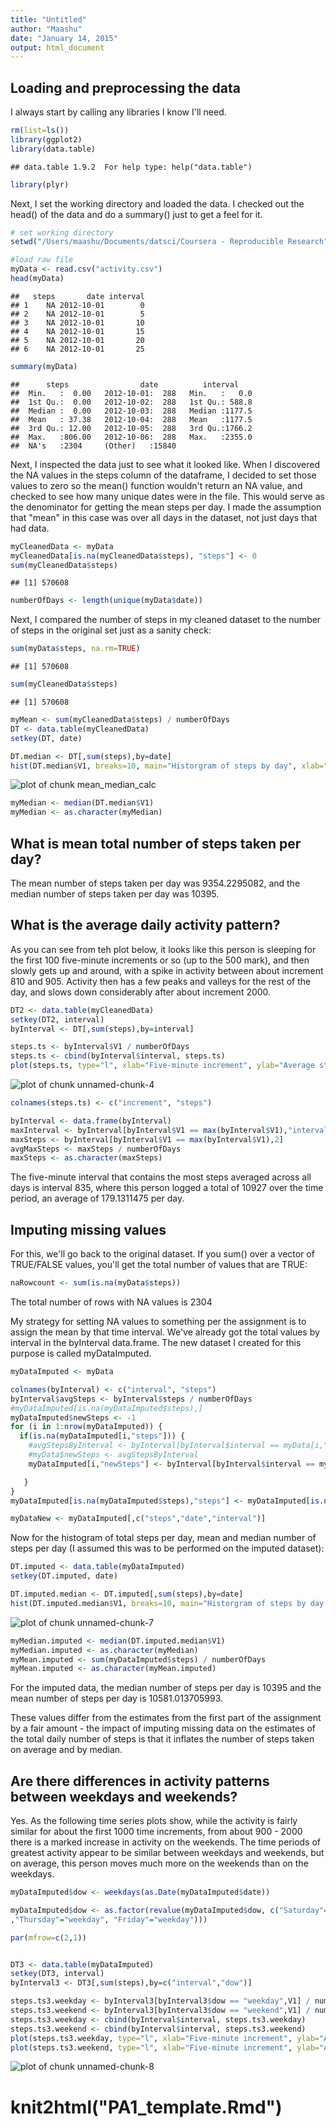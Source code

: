 ```yaml
---
title: "Untitled"
author: "Maashu"
date: "January 14, 2015"
output: html_document
---
```





## Loading and preprocessing the data

I always start by calling any libraries I know I'll need.


```r
rm(list=ls())
library(ggplot2)
library(data.table)
```

```
## data.table 1.9.2  For help type: help("data.table")
```

```r
library(plyr)
```

Next, I set the working directory and loaded the data.  I checked out 
the head() of the data and do a summary() just to get a feel for it.

```r
# set working directory
setwd("/Users/maashu/Documents/datsci/Coursera - Reproducible Research")

#load raw file
myData <- read.csv("activity.csv")
head(myData)
```

```
##   steps       date interval
## 1    NA 2012-10-01        0
## 2    NA 2012-10-01        5
## 3    NA 2012-10-01       10
## 4    NA 2012-10-01       15
## 5    NA 2012-10-01       20
## 6    NA 2012-10-01       25
```

```r
summary(myData)
```

```
##      steps                date          interval     
##  Min.   :  0.00   2012-10-01:  288   Min.   :   0.0  
##  1st Qu.:  0.00   2012-10-02:  288   1st Qu.: 588.8  
##  Median :  0.00   2012-10-03:  288   Median :1177.5  
##  Mean   : 37.38   2012-10-04:  288   Mean   :1177.5  
##  3rd Qu.: 12.00   2012-10-05:  288   3rd Qu.:1766.2  
##  Max.   :806.00   2012-10-06:  288   Max.   :2355.0  
##  NA's   :2304     (Other)   :15840
```

Next, I inspected the data just to see what it looked like.
When I discovered the NA values in the steps column of the
dataframe, I decided to set those values to zero so the
mean() function wouldn't return an NA value, and checked
to see how many unique dates were in the file. This would
serve as the denominator for getting the mean steps per 
day.  I made the assumption that "mean" in this case was
over all days in the dataset, not just days that had
data.


```r
myCleanedData <- myData
myCleanedData[is.na(myCleanedData$steps), "steps"] <- 0
sum(myCleanedData$steps)
```

```
## [1] 570608
```

```r
numberOfDays <- length(unique(myData$date))
```

Next, I compared the number of steps in my cleaned dataset 
to the number of steps in the original set just as a sanity check:


```r
sum(myData$steps, na.rm=TRUE)
```

```
## [1] 570608
```

```r
sum(myCleanedData$steps)
```

```
## [1] 570608
```

```r
myMean <- sum(myCleanedData$steps) / numberOfDays
DT <- data.table(myCleanedData)
setkey(DT, date)

DT.median <- DT[,sum(steps),by=date]
hist(DT.median$V1, breaks=10, main="Historgram of steps by day", xlab="Number of steps")
```

![plot of chunk mean_median_calc](figure/mean_median_calc-1.png) 

```r
myMedian <- median(DT.median$V1)
myMedian <- as.character(myMedian)
```

## What is mean total number of steps taken per day?

The mean number of steps taken per day was 9354.2295082, and the median number
of steps taken per day was 10395.

## What is the average daily activity pattern?

As you can see from teh plot below, it looks like this person is sleeping for the first 100
five-minute increments or so (up to the 500 mark), and then slowly gets up and around, with
a spike in activity between about increment 810 and 905.  Activity then has a few peaks
and valleys for the rest of the day, and slows down considerably after about increment 2000.


```r
DT2 <- data.table(myCleanedData)
setkey(DT2, interval)
byInterval <- DT[,sum(steps),by=interval]

steps.ts <- byInterval$V1 / numberOfDays
steps.ts <- cbind(byInterval$interval, steps.ts)
plot(steps.ts, type="l", xlab="Five-minute increment", ylab="Average steps")
```

![plot of chunk unnamed-chunk-4](figure/unnamed-chunk-4-1.png) 

```r
colnames(steps.ts) <- c("increment", "steps")

byInterval <- data.frame(byInterval)
maxInterval <- byInterval[byInterval$V1 == max(byInterval$V1),"interval"]
maxSteps <- byInterval[byInterval$V1 == max(byInterval$V1),2]
avgMaxSteps <- maxSteps / numberOfDays
maxSteps <- as.character(maxSteps)
```
The five-minute interval that contains the most steps averaged across all days is
interval 835, where this person logged a total of 10927 over the
time period, an average of 179.1311475 per day.


## Imputing missing values

For this, we'll go back to the original dataset.  If you sum() over a vector of TRUE/FALSE
values, you'll get the total number of values that are TRUE:

```r
naRowcount <- sum(is.na(myData$steps))
```
The total number of rows with NA values is 2304

My strategy for setting NA values to something per the assignment is to assign the mean
by that time interval.  We've already got the total values by interval in the byInterval
data.frame.  The new dataset I created for this purpose is called myDataImputed.


```r
myDataImputed <- myData

colnames(byInterval) <- c("interval", "steps")
byInterval$avgSteps <- byInterval$steps / numberOfDays
#myDataImputed[is.na(myDataImputed$steps),]
myDataImputed$newSteps <- -1
for (i in 1:nrow(myDataImputed)) {
  if(is.na(myDataImputed[i,"steps"])) {
    #avgStepsByInterval <- byInterval[byInterval$interval == myData[i,"interval"],"avgSteps"]
    #myData$newSteps <- avgStepsByInterval
    myDataImputed[i,"newSteps"] <- byInterval[byInterval$interval == myDataImputed[i,"interval"],"avgSteps"]

   }
}
myDataImputed[is.na(myDataImputed$steps),"steps"] <- myDataImputed[is.na(myDataImputed$steps),"newSteps"]

myDataNew <- myDataImputed[,c("steps","date","interval")]
```
Now for the histogram of total steps per day, mean and median number of steps per day (I assumed
this was to be performed on the imputed dataset):


```r
DT.imputed <- data.table(myDataImputed)
setkey(DT.imputed, date)

DT.imputed.median <- DT.imputed[,sum(steps),by=date]
hist(DT.imputed.median$V1, breaks=10, main="Historgram of steps by day (including imputed values)", xlab="Number of steps")
```

![plot of chunk unnamed-chunk-7](figure/unnamed-chunk-7-1.png) 

```r
myMedian.imputed <- median(DT.imputed.median$V1)
myMedian.imputed <- as.character(myMedian)
myMean.imputed <- sum(myDataImputed$steps) / numberOfDays
myMean.imputed <- as.character(myMean.imputed)
```
For the imputed data, the median number of steps per day is 10395 and the
mean number of steps per day is 10581.013705993.

These values differ from the estimates from the first part of the assignment by a fair amount - the
impact of imputing missing data on the estimates of the total daily number of steps is that it
inflates the number of steps taken on average and by median.

## Are there differences in activity patterns between weekdays and weekends?

Yes.  As the following time series plots show, while the activity is fairly similar
for about the first 1000 time increments, from about 900 - 2000 there is a marked
increase in activity on the weekends.  The time periods of greatest activity appear
to be similar between weekdays and weekends, but on average, this person moves
much more on the weekends than on the weekdays.

```r
myDataImputed$dow <- weekdays(as.Date(myDataImputed$date))

myDataImputed$dow <- as.factor(revalue(myDataImputed$dow, c("Saturday"="weekend", "Sunday"="weekend", "Monday"="weekday", "Tuesday"="weekday", "Wednesday"="weekday"
,"Thursday"="weekday", "Friday"="weekday")))

par(mfrow=c(2,1))


DT3 <- data.table(myDataImputed)
setkey(DT3, interval)
byInterval3 <- DT3[,sum(steps),by=c("interval","dow")]

steps.ts3.weekday <- byInterval3[byInterval3$dow == "weekday",V1] / numberOfDays
steps.ts3.weekend <- byInterval3[byInterval3$dow == "weekend",V1] / numberOfDays
steps.ts3.weekday <- cbind(byInterval$interval, steps.ts3.weekday)
steps.ts3.weekend <- cbind(byInterval$interval, steps.ts3.weekend)
plot(steps.ts3.weekday, type="l", xlab="Five-minute increment", ylab="Average steps (weekday)")
plot(steps.ts3.weekend, type="l", xlab="Five-minute increment", ylab="Average steps (weekend)")
```

![plot of chunk unnamed-chunk-8](figure/unnamed-chunk-8-1.png) 

# knit2html("PA1_template.Rmd")
